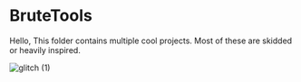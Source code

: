 # BruteTools

Hello, This folder contains multiple cool projects. Most of these are skidded or heavily inspired.

![glitch (1)](https://github.com/LCSKID/ngfxhgnnbgfn/assets/165964008/288a11aa-712b-4e9d-a0a7-99f9eb0b7e39)
